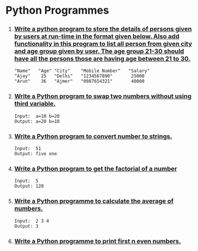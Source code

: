 # Python Programmes

1. ### [Write a python program to store the details of persons given by users at run-time in the format given below. Also add functionality in this program to list all person from given city and age group given by user. The age group 21-30 should have all the persons those are having age between 21 to 30.](./1-store-the-details-of-persons/)

   ```
   "Name"   "Age" "City"    "Mobile Number"   "Salary"
   "Ajay"    25   "Delhi"   "1234567890"       25000
   "Arun"    36   "Ajmer"   "0987654321"       40000
   ```

2. ### [Write a Python program to swap two numbers without using third variable.](./2-swap-two-numbers/)

   ```
   Input:  a=10 b=20
   Output: a=20 b=10
   ```

3. ### [Write a Python program to convert number to strings.](./3-number-to-string/)

   ```
   Input:  51
   Output: five one
   ```

4. ### [Write a Python program to get the factorial of a number](./4-factorial/)

   ```
   Input:  5
   Output: 120
   ```

5. ### [Write a Python programme to calculate the average of numbers.](./5-average-of-numbers/)

   ```
   Input:  2 3 4
   Output: 3
   ```

8. ### [Write a Python programme to print first n even numbers.](./8-print-even-numbers/)